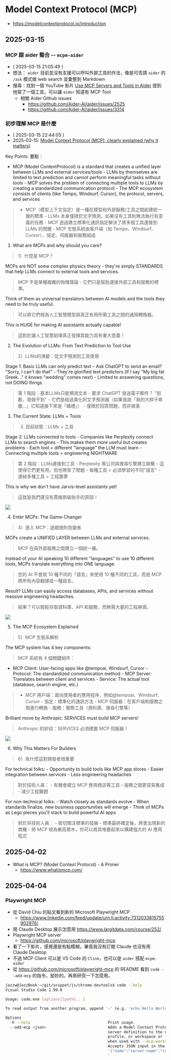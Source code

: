 # Model Context Protocol (MCP)

- https://modelcontextprotocol.io/introduction

## 2025-03-15

### MCP 跟 aider 整合 -- `mcpm-aider`

- ( 2025-03-15 21:05:49 )
- 想法： `aider` 目前並沒有支援可以呼叫外部工具的作法，像是可否請 `aider` 的 `/ask` 模式做 web search 並彙整到 Markdown
- 搜尋：找到一個 YouTube 影片 [Use MCP Servers and Tools in Aider](https://www.youtube.com/watch?v=OM1h4YDPjRU) 提到他寫了一個工具，可以讓 `aider` 知道有 MCP Tool
  - 相關 Aider Github issues
    - https://github.com/Aider-AI/aider/issues/2525
    - https://github.com/Aider-AI/aider/issues/3314

### 初步理解 MCP 是什麼

- ( 2025-03-15 22:44:05 )
- 2025-03-15: [Model Context Protocol (MCP), clearly explained (why it matters)](https://www.youtube.com/watch?v=7j_NE6Pjv-E)

Key Points: 要點：

- MCP (Model ContextProtocol) is a standard that creates a unified layer between LLMs and external services/tools - LLMs by themselves are limited to text prediction and cannot perform meaningful tasks without tools - MCP solves the problem of connecting multiple tools to LLMs by creating a standardized communication protocol - The MCP ecosystem consists of clients (like Tempo, Windsurf, Cursor), the protocol, servers, and services

> - MCP（模型上下文協定）是一種在模型和外部服務/工具之間創建統一層的標準 - LLMs 本身僅限於文字預測，如果沒有工具則無法執行有意義的任務 - MCP 透過建立標準化通訊協定解決了將多個工具連接到 LLMs 的問題 - MCP 生態系統由客戶端（如 Tempo、Windsurf、Cursor）、協定、伺服器和服務組成

1) What are MCPs and why should you care?

> 1）什麼是 MCP？

MCPs are NOT some complex physics theory - they're simply STANDARDS that help LLMs connect to external tools and services.

> MCP 不是某種複雜的物理理論 - 它們只是幫助連接外部工具和服務的標準。

Think of them as universal translators between AI models and the tools they need to be truly useful.

> 可以將它們視為人工智慧模型與真正有用所需工具之間的通用轉換器。

This is HUGE for making AI assistants actually capable!

> 這對於讓人工智慧助理真正發揮其能力具有重大意義！

2) The Evolution of LLMs: From Text Prediction to Tool Use

> 2）LLMs的演變：從文字預測到工具使用

Stage 1: Basic LLMs can only predict text - Ask ChatGPT to send an email? "Sorry, I can't do that" - They're glorified text predictors (if I say "My big fat Greek..." it knows "wedding" comes next) - Limited to answering questions, not DOING things

> 第 1 階段：基本LLMs只能預測文本 - 要求 ChatGPT 發送電子郵件？ "抱歉，我做不到" - 它們是經過美化的文字預測器（如果我說「我的大胖子希臘...」它知道接下來是「婚禮」） - 僅限於回答問題，而非做事

3) The Current State: LLMs + Tools

> 3) 目前狀態：LLMs + 工具

Stage 2: LLMs connected to tools - Companies like Perplexity connect LLMs to search engines - This makes them more useful but creates problems - Each tool = different "language" the LLM must learn - Connecting multiple tools = engineering NIGHTMARE

> 第 2 階段：LLMs連接到工具 - Perplexity 等公司與搜尋引擎建立聯繫 - 這使得它們更有用，但也帶來了問題 - 每種工具 = 必須學習的不同"語言" - 連結多種工具 = 工程噩夢

This is why we don't have Jarvis-level assistants yet!

> 這就是我們還沒有賈維斯級助手的原因！

![](assets/2025-03-15_LLM_Tools.png)

4) Enter MCPs: The Game-Changer

> 4）進入 MCP：遊戲規則改變者

MCPs create a UNIFIED LAYER between LLMs and external services.

> MCP 在與外部服務之間建立一個統一層。

Instead of your AI speaking 10 different "languages" to use 10 different tools, MCPs translate everything into ONE language.

> 您的 AI 不會說 10 種不同的「語言」來使用 10 種不同的工具，而是 MCP 將所有內容翻譯成一種語言。

Result? LLMs can easily access databases, APIs, and services without massive engineering headaches.

> 結果？可以輕鬆存取資料庫、API 和服務，而無需大量的工程麻煩。

![](assets/2025-03-15_LLM_MCP_Services.png)

5) The MCP Ecosystem Explained

> 5）MCP 生態系解析

The MCP system has 4 key components:

> MCP 系統有 4 個關鍵組件：

- MCP Client: User-facing apps like @tempoai, Windsurf, Cursor - Protocol: The standardized communication method - MCP Server: Translates between client and services - Service: The actual tool (database, search engine, etc.)

> - MCP 用戶端：面向使用者的應用程序，例如@tempoai、Windsurf、Cursor - 協定：標準化的通訊方法 - MCP 伺服器：在客戶端和服務之間進行轉換 - 服務：實際工具（資料庫、搜尋引擎等）

Brilliant move by Anthropic: SERVICES must build MCP servers!

> Anthropic 的妙招：SERVICES 必須建置 MCP 伺服器！

![](assets/2025-03-15_MCP_Ecosystem.png)

6) Why This Matters For Builders

> 6）為什麼這對開發者很重要

For technical folks: - Opportunity to build tools like MCP app stores - Easier integration between services - Less engineering headaches

> 對於技術人員： - 有機會建立 MCP 應用商店等工具 - 服務之間更容易集成 - 減少工程難題

For non-technical folks: - Watch closely as standards evolve - When standards finalize, new business opportunities will emerge - Think of MCPs as Lego pieces you'll stack to build powerful AI apps

> 對於非技術人員： - 密切關注標準的發展 - 標準最終確定後，將會出現新的商機 - 將 MCP 視為樂高積木，你可以將其堆疊起來以構建強大的 AI 應用程式

## 2025-04-02

- What is MCP? (Model Context Protocol) - A Primer
  - https://www.whatismcp.com/

## 2025-04-04

### Playwright MCP

- 從 David Chiu 的貼文看到新的 Microsoft Playwright MCP
  - https://www.linkedin.com/feed/update/urn:li:activity:7312033815755902976/
- 用 Claude Desktop 展示怎麼用 https://www.largitdata.com/course/252/
- Playwright MCP server
  - https://github.com/microsoft/playwright-mcp
- 看了一下影片，感覺還是有點模糊，畢竟我沒有訂閱 Claude 也沒有用 Claude Desktop
- 不過 MCP Client 可以是 VS Code 的 `Cline`，也可以是 `aider` 搭配 `mcpm-aider`
- 從 https://github.com/microsoft/playwright-mcp 的 README 看到 `code --add-mcp` 的指令，挺妙的。再來研究一下怎麼用。
```bash
jazzw@JazzBook:~/git/snippet/js/chrome-devtools$ code --help
Visual Studio Code 1.99.0

Usage: code.exe [options][paths...]

To read output from another program, append '-' (e.g. 'echo Hello World | code.exe -')

Options
  -h --help                                  Print usage.
  --add-mcp <json>                           Adds a Model Context Protocol
                                             server definition to the user
                                             profile, or workspace or folder
                                             when used with --mcp-workspace.
                                             Accepts JSON input in the form
                                             '{"name":"server-name","command":...}
                                             '
```